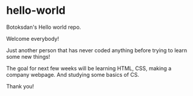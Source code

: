 # hello-world
Botoksdan's Hello world repo.

Welcome everybody!

Just another person that has never coded anything before trying to learn some new things!

The goal for next few weeks will be learning HTML, CSS, making a company webpage. And studying some basics of CS.

Thank you!
